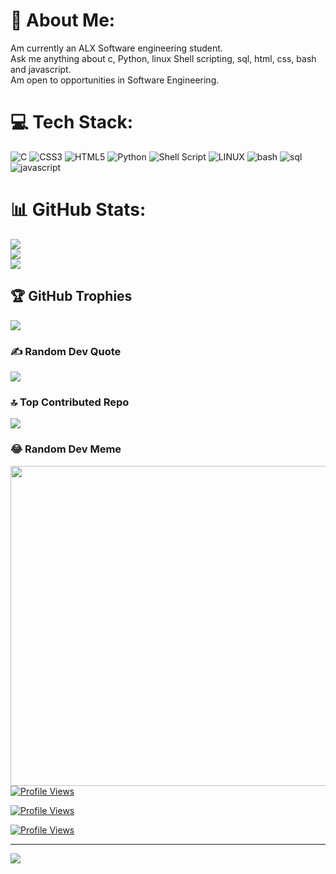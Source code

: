 # 💫 About Me:
Am currently an ALX Software engineering student.<br>Ask me anything about c, Python, linux Shell scripting, sql, html, css, bash and javascript.<br>Am open to opportunities in Software Engineering.


# 💻 Tech Stack:
![C](https://img.shields.io/badge/c-%2300599C.svg?style=for-the-badge&logo=c&logoColor=black) ![CSS3](https://img.shields.io/badge/css3-%231572B6.svg?style=for-the-badge&logo=css3&logoColor=white) ![HTML5](https://img.shields.io/badge/html5-%23E34F26.svg?style=for-the-badge&logo=html5&logoColor=black) ![Python](https://img.shields.io/badge/python-3670A0?style=for-the-badge&logo=python&logoColor=ffdd54) ![Shell Script](https://img.shields.io/badge/shell_script-%23121011.svg?style=for-the-badge&logo=gnu-bash&logoColor=white) ![LINUX](https://img.shields.io/badge/Linux-FCC624?style=for-the-badge&logo=linux&logoColor=black) ![bash](https://img.shields.io/badge/bash-%2300599C.svg?style=for-the-badge&logo=bash&logoColor=orange) ![sql](https://img.shields.io/badge/sql-%2300599C.svg?style=for-the-badge&logo=sql&logoColor=red) ![javascript](https://img.shields.io/badge/javascript-%2300599C.svg?style=for-the-badge&logojavacript&logoColor=green)
# 📊 GitHub Stats:
![](https://github-readme-stats.vercel.app/api?username=mosesgitonga&theme=dark&hide_border=false&include_all_commits=true&count_private=true)<br/>
![](https://github-readme-streak-stats.herokuapp.com/?user=mosesgitonga&theme=dark&hide_border=false)<br/>
![](https://github-readme-stats.vercel.app/api/top-langs/?username=mosesgitonga&theme=dark&hide_border=false&include_all_commits=true&count_private=true&layout=compact)

## 🏆 GitHub Trophies
![](https://github-profile-trophy.vercel.app/?username=mosesgitonga&theme=radical&no-frame=false&no-bg=true&margin-w=4)

### ✍️ Random Dev Quote
![](https://quotes-github-readme.vercel.app/api?type=horizontal&theme=radical)

### 🔝 Top Contributed Repo
![](https://github-contributor-stats.vercel.app/api?username=mosesgitonga&limit=5&theme=dark&combine_all_yearly_contributions=true)

### 😂 Random Dev Meme
<img src="https://rm.up.railway.app/" width="512px"/>
<a href="https://visitcount.itsvg.in">
  <img src="https://visitcount.itsvg.in/api?id=mosesgitonga&label=Profile%20Views&icon=5&pretty=false" alt="Profile Views" />
</a>

[![Profile Views](https://visitcount.itsvg.in/api?id=mosesgitonga)](https://visitcount.itsvg.in)

<a>

[![Profile Views](https://visitcount.itsvg.in/api?id=mosesgitonga)](https://visitcount.itsvg.in)

</a>



---
[![](https://visitcount.itsvg.in/api?id=mosesgitonga&icon=0&color=0)](https://visitcount.itsvg.in)



<!-- Proudly created with GPRM ( https://gprm.itsvg.in ) -->

